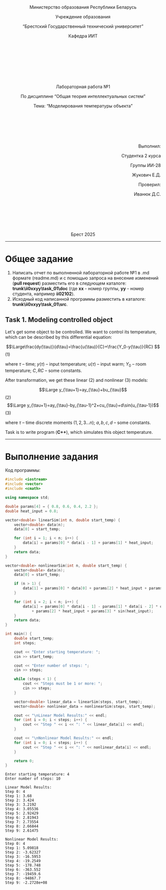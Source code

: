 <p align="center"> Министерство образования Республики Беларусь</p>
<p align="center">Учреждение образования</p>
<p align="center">“Брестский Государственный технический университет”</p>
<p align="center">Кафедра ИИТ</p>
<br><br><br><br><br><br><br>
<p align="center">Лабораторная работа №1</p>
<p align="center">По дисциплине “Общая теория интеллектуальных систем”</p>
<p align="center">Тема: “Моделирования температуры объекта”</p>
<br><br><br><br><br>
<p align="right">Выполнил:</p>
<p align="right">Студентка 2 курса</p>
<p align="right">Группы ИИ-28</p>
<p align="right">Жукович Е.Д.</p>
<p align="right">Проверил:</p>
<p align="right">Иванюк Д.С.</p>
<br><br><br><br><br>
<p align="center">Брест 2025</p>

<hr>

# Общее задание #
1. Написать отчет по выполненной лабораторной работе №1 в .md формате (readme.md) и с помощью запроса на внесение изменений (**pull request**) разместить его в следующем каталоге: **trunk\ii0xxyy\task_01\doc** (где **xx** - номер группы, **yy** - номер студента, например **ii02102**).
2. Исходный код написанной программы разместить в каталоге: **trunk\ii0xxyy\task_01\src**.
## Task 1. Modeling controlled object ##
Let's get some object to be controlled. We want to control its temperature, which can be described by this differential equation:

$$\Large\frac{dy(\tau)}{d\tau}=\frac{u(\tau)}{C}+\frac{Y_0-y(\tau)}{RC} $$ (1)

where $\tau$ – time; $y(\tau)$ – input temperature; $u(\tau)$ – input warm; $Y_0$ – room temperature; $C,RC$ – some constants.

After transformation, we get these linear (2) and nonlinear (3) models:

$$\Large y_{\tau+1}=ay_{\tau}+bu_{\tau}$$ (2)
$$\Large y_{\tau+1}=ay_{\tau}-by_{\tau-1}^2+cu_{\tau}+d\sin(u_{\tau-1})$$ (3)

where $\tau$ – time discrete moments ($1,2,3{\dots}n$); $a,b,c,d$ – some constants.

Task is to write program (**С++**), which simulates this object temperature.

<hr>

# Выполнение задания #

Код программы:
```C++
#include <iostream>
#include <vector>
#include <cmath>

using namespace std;

double params[4] = { 0.8, 0.6, 0.4, 2.2 };
double heat_input = 0.8;

vector<double> linearSim(int n, double start_temp) {
    vector<double> data(n);
    data[0] = start_temp;

    for (int i = 1; i < n; i++) {
        data[i] = params[0] * data[i - 1] + params[1] * heat_input;
    }
    return data;
}

vector<double> nonlinearSim(int n, double start_temp) {
    vector<double> data(n);
    data[0] = start_temp;

    if (n > 1) {
        data[1] = params[0] * data[0] + params[2] * heat_input + params[3] * sin(heat_input);
    }

    for (int i = 2; i < n; i++) {
        data[i] = params[0] * data[i - 1] - params[1] * data[i - 2] * data[i - 2]
            + params[2] * heat_input + params[3] * sin(heat_input);
    }
    return data;
}

int main() {
    double start_temp;
    int steps;

    cout << "Enter starting temperature: ";
    cin >> start_temp;

    cout << "Enter number of steps: ";
    cin >> steps;

    while (steps < 1) {
        cout << "Steps must be 1 or more: ";
        cin >> steps;
    }

    vector<double> linear_data = linearSim(steps, start_temp);
    vector<double> nonlinear_data = nonlinearSim(steps, start_temp);

    cout << "\nLinear Model Results:" << endl;
    for (int i = 0; i < steps; i++) {
        cout << "Step " << i << ": " << linear_data[i] << endl;
    }

    cout << "\nNonlinear Model Results:" << endl;
    for (int i = 0; i < steps; i++) {
        cout << "Step " << i << ": " << nonlinear_data[i] << endl;
    }

    return 0;
}
```     
```
Enter starting temperature: 4
Enter number of steps: 10

Linear Model Results:
Step 0: 4
Step 1: 3.68
Step 2: 3.424
Step 3: 3.2192
Step 4: 3.05536
Step 5: 2.92429
Step 6: 2.81943
Step 7: 2.73554
Step 8: 2.66844
Step 9: 2.61475

Nonlinear Model Results:
Step 0: 4
Step 1: 5.09818
Step 2: -3.62327
Step 3: -16.5953
Step 4: -19.2549
Step 5: -178.748
Step 6: -363.552
Step 7: -19459.6
Step 8: -94867.7
Step 9: -2.2728e+08
